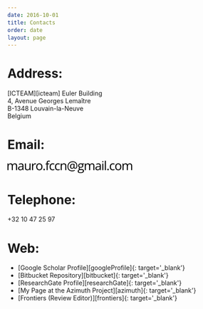 ```yaml
---
date: 2016-10-01
title: Contacts
order: date
layout: page
---
```


# Address:

[ICTEAM][icteam] Euler Building<br/>
4, Avenue Georges Lemaître<br/>
B-1348 Louvain-la-Neuve<br/>
Belgium

# Email:

<img src='/files/email.png' style='max-width:20em;'>

# Telephone:

+32 10 47 25 97

# Web:

- [Google Scholar Profile][googleProfile]{: target='_blank'}
- [Bitbucket Repository][bitbucket]{: target='_blank'}
- [ResearchGate Profile][researchGate]{: target='_blank'}
- [My Page at the Azimuth Project][azimuth]{: target='_blank'}
- [Frontiers (Review Editor)][frontiers]{: target='_blank'}


